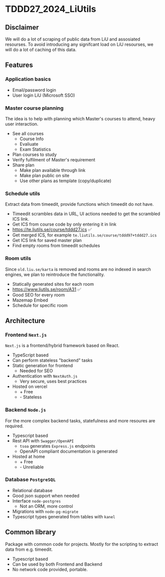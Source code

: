 # TDDD27_2024_LiUtils

## Disclaimer
We will do a lot of scraping of public data from LiU and assosiated resourses.
To avoid introducing any signifcant load on LiU resourses, we will do a lot of caching of this data.

## Features

### Application basics

* Email/password login
* User login LiU (Microsoft SSO)

### Master course planning
The idea is to help with planning which Master's courses to attend, heavy user interaction.
* See all courses
  * Course Info
  * Evaliuate
  * Exam Statistics
* Plan courses to study
* Verify fulfilment of Master's requirement
* Share plan
  * Make plan available through link
  * Make plan public on site
  * Use other plans as template (copy/duplicate)

### Schedule utils
Extract data from timeedit, provide functions which timeedit do not have.
* Timeedit scrambles data in URL, UI actions needed to get the scrambled ICS link.
*  Get ICS from course code by only entering it in link
  *  https://te.liutils.se/course/tddd27.ics ✅
*  Get merged ICS, for example `te.liutils.se/course/tddd97+tddd27.ics`
*  Get ICS link for saved master plan
* Find empty rooms from timeedit schedules

### Room utils
Since `old.liu.se/karta` is removed and rooms are no indexed in search engines, we plan to reintroduce the functionality.
*  Statically generated sites for each room 
  * https://www.liutils.se/room/A31 ✅
*  Good SEO for every room
*  Mazemap Embed
*  Schedule for specific room

## Architecture

### Frontend `Next.js`
`Next.js` is a frontend/hybrid framework based on React.
* TypeScript based
* Can perform stateless "backend" tasks
* Static generation for frontend
  * Needed for SEO
* Authentication with `NextAuth.js`
  * Very secure, uses best practices
* Hosted on vercel
  * \+ Free
  * \- Stateless


### Backend `Node.js`
For the more complex backend tasks, statefulness and more resoures are required.
* Typescript based
* Rest API with `Swagger/OpenAPI` 
  * `tsoa` generates `Express.js` endpoints
  * OpenAPI compliant documentation is generated
* Hosted at home
  * \+ Free
  * \- Unreliable

### Database `PostgreSQL`
* Relational database
* Good json support when needed
* Interface `node-postgres`
  * Not an ORM, more control
* Migrations with `node-pg-migrate`
* Typescript types generated from tables with `kanel`

## Common library
Package with common code for projects. Mostly for the scripting to extract data from e.g. timeedit.
* Typescript based
* Can be used by both Frontend and Backend
* No network code provided, portable.